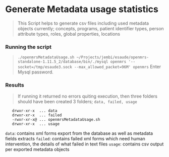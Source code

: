 # Generate Metadata usage statistics
> This Script helps to generate csv files including used metadata objects currently; concepts, programs, patient identifier types, person attribute types, roles, global properties, locations

### Running the script
>  `./openmrsMetadataUsage.sh ~/Projects/jembi/esaude/openmrs-standalone-1.11.5_2/database/bin/./mysql openmrs '--socket=/tmp/esaude3.sock --max_allowed_packet=96M' openmrs`
Enter Mysql password.

### Results
> If running it returned no errors quiting execution, then three folders should have been created 3 folders; `data, failed, usage`
```
   drwxr-xr-x  ... data
   drwxr-xr-x  ... failed
   -rwxr-xr-x@ ... openmrsMetadataUsage.sh
   drwxr-xr-x  ... usage
   ```
   `data`: contains xml forms export from the database as well as metadata fields extracts
   `failed`: contains failed xml forms which need human intervention, the details of what failed in text files
   `usage`: contains csv output per exported metadata objects
